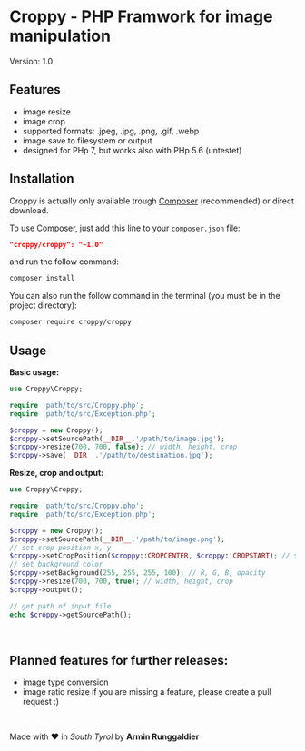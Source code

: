 # Croppy - PHP Framwork for image manipulation
Version: 1.0

## Features
- image resize 
- image crop
- supported formats: .jpeg, .jpg, .png, .gif, .webp
- image save to filesystem or output
- designed for PHp 7, but works also with PHp 5.6 (untestet)

## Installation
Croppy is actually only available trough [Composer](https://getcomposer.org) (recommended) or direct download.

To use [Composer](https://getcomposer.org), just add this line to your `composer.json` file:
```json
"croppy/croppy": "~1.0"
```

and run the follow command:

```sh
composer install
```

You can also run the follow command in the terminal (you must be in the project directory):

```sh
composer require croppy/croppy
```

## Usage

**Basic usage:**
```php
use Croppy\Croppy;

require 'path/to/src/Croppy.php';
require 'path/to/src/Exception.php';

$croppy = new Croppy();
$croppy->setSourcePath(__DIR__.'/path/to/image.jpg');
$croppy->resize(700, 700, false); // width, height, crop
$croppy->save(__DIR__.'/path/to/destination.jpg');
```

**Resize, crop and output:**
```php
use Croppy\Croppy;

require 'path/to/src/Croppy.php';
require 'path/to/src/Exception.php';

$croppy = new Croppy();
$croppy->setSourcePath(__DIR__.'/path/to/image.png');
// set crop position x, y 
$croppy->setCropPosition($croppy::CROPCENTER, $croppy::CROPSTART); // $croppy::CROPSTART | $croppy::CROPCENTER | $croppy::CROPEND
// set background color
$croppy->setBackground(255, 255, 255, 100); // R, G, B, opacity
$croppy->resize(700, 700, true); // width, height, crop
$croppy->output();

// get path of input file
echo $croppy->getSourcePath();
```

<br>

## Planned features for further releases:
- image type conversion
- image ratio resize
if you are missing a feature, please create a pull request :)

<br>

Made with ❤ in _South Tyrol_ by **Armin Runggaldier**